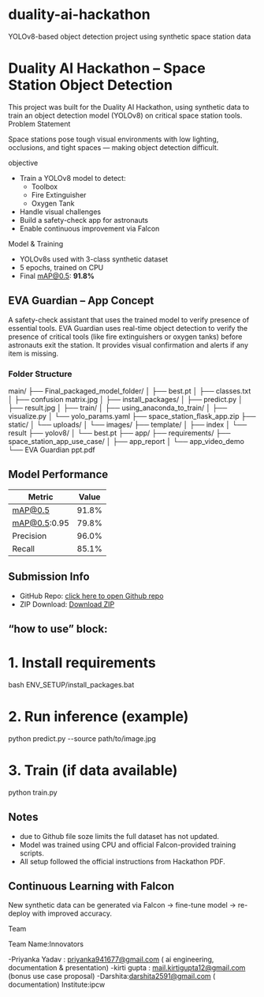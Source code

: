 # duality-ai-hackathon
YOLOv8-based object detection project using synthetic space station data

# Duality AI Hackathon – Space Station Object Detection

This project was built for the Duality AI Hackathon, using synthetic data to train an object detection model (YOLOv8) on critical space station tools.
 Problem Statement

Space stations pose tough visual environments with low lighting, occlusions, and tight spaces — making object detection difficult.

objective

- Train a YOLOv8 model to detect:
  -  Toolbox  
  -  Fire Extinguisher  
  -  Oxygen Tank
- Handle visual challenges
- Build a safety-check app for astronauts
- Enable continuous improvement via Falcon

 Model & Training

- YOLOv8s used with 3-class synthetic dataset
- 5 epochs, trained on CPU
- Final mAP@0.5: **91.8%**




## EVA Guardian – App Concept

A safety-check assistant that uses the trained model to verify presence of essential tools.
EVA Guardian uses real-time object detection to verify the presence of critical tools (like fire extinguishers or oxygen tanks) before astronauts exit the station. It provides visual confirmation and alerts if any item is missing.


### Folder Structure 


main/
├── Final_packaged_model_folder/
│   ├── best.pt
│   ├── classes.txt
│   ├── confusion matrix.jpg
│   ├── install_packages/
│   ├── predict.py
│   ├── result.jpg
│   ├── train/
│   ├── using_anaconda_to_train/
│   ├── visualize.py
│   └── yolo_params.yaml
├── space_station_flask_app.zip
├── static/
│   └── uploads/
│       └── images/
├── template/
│   ├── index
│   └── result
├── yolov8/
│   └── best.pt
├── app/
├── requirements/
├── space_station_app_use_case/
│   ├── app_report
│   └── app_video_demo
└── EVA Guardian ppt.pdf



##  Model Performance

| Metric            | Value  |
| ------------------|------- |
| mAP@0.5           | 91.8%  |
| mAP@0.5:0.95      | 79.8%  |
| Precision         | 96.0%  |
| Recall            | 85.1%  |


## Submission Info

-  GitHub Repo: [click here to open Github repo](https://github.com/prii12345/duality-ai-hackathon.git)
-  ZIP Download: [Download ZIP](https://github.com/prii12345/duality-ai-hackathon/archive/refs/heads/main.zip)
  
##  “how to use” block:

# 1. Install requirements
bash ENV_SETUP/install_packages.bat

# 2. Run inference (example)
python predict.py --source path/to/image.jpg

# 3. Train (if data available)
python train.py  


## Notes
- due to Github file soze limits the full dataset has not updated.
- Model was trained using CPU and official Falcon-provided training scripts.
- All setup followed the official instructions from Hackathon PDF.


## Continuous Learning with Falcon

New synthetic data can be generated via Falcon → fine-tune model → re-deploy with improved accuracy.


 Team

Team Name:Innovators

-Priyanka Yadav : priyanka941677@gmail.com
( ai engineering, documentation & presentation)
-kirti gupta : mail.kirtigupta12@gmail.com
(bonus use case proposal)
-Darshita:darshita2591@gmail.com
( documentation)
Institute:ipcw





